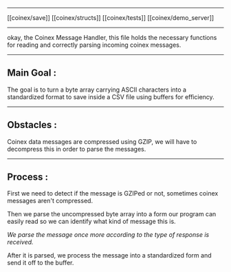 ___
[[coinex/save]]
[[coinex/structs]]
[[coinex/tests]]
[[coinex/demo_server]]
___
okay, the Coinex Message Handler, this file holds the necessary functions for reading and correctly parsing incoming coinex messages.

___
## Main Goal :
The goal is to turn a byte array carrying ASCII characters into a standardized format to save inside a CSV file using buffers for efficiency.

___
## Obstacles :
Coinex data messages are compressed using GZIP, we will have to decompress this in order to parse the messages.

___
## Process :
First we need to detect if the message is GZIPed or not, sometimes coinex messages aren't compressed.

Then we parse the uncompressed byte array into a form our program can easily read so we can identify what kind of message this is.

*We parse the message once more according to the type of response is received.*

After it is parsed, we process the message into a standardized form and send it off to the buffer.
